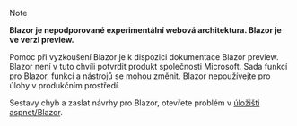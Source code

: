 > [!NOTE]
> **Blazor je nepodporované experimentální webová architektura. Blazor je ve verzi preview.**
>
> Pomoc při vyzkoušení Blazor je k dispozici dokumentace Blazor preview. Blazor není v tuto chvíli potvrdit produkt společnosti Microsoft. Sada funkcí pro Blazor, funkcí a nástrojů se mohou změnit. Blazor nepoužívejte pro úlohy v produkčním prostředí.
>
> Sestavy chyb a zaslat návrhy pro Blazor, otevřete problém v [úložišti aspnet/Blazor](https://github.com/aspnet/Blazor/issues/new).
